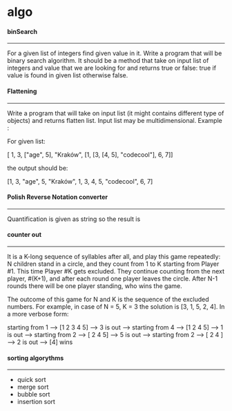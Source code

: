 # algo

#### binSearch
------------------------------------------------------------------------
For a given list of integers find given value in it.
Write a program that will be binary search algorithm. 
It should be a method that take on input list of integers 
and value that we are looking for and returns true or false: 
true if value is found in given list otherwise false.


#### Flattening
-------------------------------------------------------------------------
Write a program that will take on input list (it might contains different type of objects) and returns flatten list.
Input list may be multidimensional.
Example :

For given list:

[ 1, 3, ["age", 5], "Kraków", [1, [3, [4, 5], "codecool"], 6, 7]]

the output should be:

[1, 3, "age", 5, "Kraków", 1, 3, 4, 5, "codecool", 6, 7]



#### Polish Reverse Notation converter
-------------------------------------------------------------------------
Quantification is given as string so the result is


#### counter out
-------------------------------------------------------------------------
It is a K-long sequence of syllables after all, and play this game repeatedly:
N children stand in a circle, and they count from 1 to K starting from Player #1. 
This time Player #K gets excluded. They continue counting from the next player, 
#(K+1), and after each round one player leaves the circle. After N-1 rounds there will be one player standing, who wins the game.

The outcome of this game for N and K is the sequence of the excluded numbers. For example, in case of N = 5, K = 3 the solution is [3, 1, 5, 2, 4]. In a more verbose form:

starting from 1 --> [1 2 3 4 5] --> 3 is out -->
starting from 4 --> [1 2    4 5] --> 1 is out -->
starting from 2 --> [   2    4 5] --> 5 is out -->
starting from 2 --> [   2    4   ] --> 2 is out --> [4] wins

#### sorting algorythms
-------------------------------------------------------------------------
- quick sort
- merge sort
- bubble sort
- insertion sort
